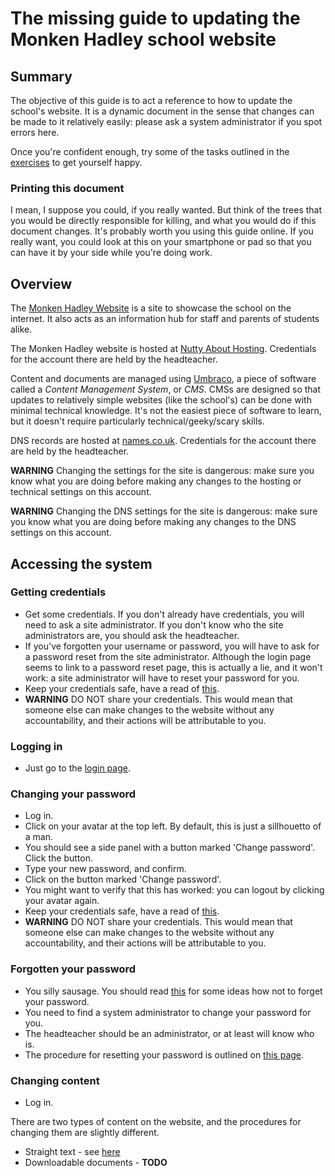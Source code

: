 # The missing guide to updating the Monken Hadley school website

## Summary

The objective of this guide is to act a reference to how to update the school's website. It is a dynamic document in the sense that changes can be made to it relatively easily: please ask a system administrator if you spot errors here.

Once you're confident enough, try some of the tasks outlined in the [exercises](./exercises.md) to get yourself happy.

### Printing this document

I mean, I suppose you could, if you really wanted. But think of the trees that you would be directly responsible for killing, and what you would do if this document changes. It's probably worth you using this guide online. If you really want, you could look at this on your smartphone or pad so that you can have it by your side while you're doing work.

## Overview

The [Monken Hadley Website](https://monkenhadley.barnet.sch.uk) is a site to showcase the school on the internet. It also acts as an information hub for staff and parents of students alike.

The Monken Hadley website is hosted at [Nutty About Hosting](https://www.nuttyabouthosting.co.uk). Credentials for the account there are held by the headteacher.

Content and documents are managed using [Umbraco](https://umbraco.com/), a piece of software called a *Content Management System*, or *CMS*. CMSs are designed so that updates to relatively simple websites (like the school's) can be done with minimal technical knowledge. It's not the easiest piece of software to learn, but it doesn't require particularly technical/geeky/scary skills.

DNS records are hosted at [names.co.uk](https://login.names.co.uk/login). Credentials for the account there are held by the headteacher.

**WARNING** Changing the settings for the site is dangerous: make sure you know what you are doing before making any changes to the hosting or technical settings on this account.

**WARNING** Changing the DNS settings for the site is dangerous: make sure you know what you are doing before making any changes to the DNS settings on this account.

## Accessing the system

### Getting credentials

* Get some credentials. If you don't already have credentials, you will need to ask a site administrator. If you don't know who the site administrators are, you should ask the headteacher.
* If you've forgotten your username or password, you will have to ask for a password reset from the site administrator. Although the login page seems to link to a password reset page, this is actually a lie, and it won't work: a site administrator will have to reset your password for you.
* Keep your credentials safe, have a read of [this](./security.md).
* **WARNING** DO NOT share your credentials. This would mean that someone else can make changes to the website without any accountability, and their actions will be attributable to you.

### Logging in

* Just go to the [login page](https://monkenhadley.barnet.sch.uk/umbraco).

### Changing your password

* Log in.
* Click on your avatar at the top left. By default, this is just a sillhouetto of a man.
* You should see a side panel with a button marked 'Change password'. Click the button.
* Type your new password, and confirm.
* Click on the button marked 'Change password'.
* You might want to verify that this has worked: you can logout by clicking your avatar again.
* Keep your credentials safe, have a read of [this](./security.md).
* **WARNING** DO NOT share your credentials. This would mean that someone else can make changes to the website without any accountability, and their actions will be attributable to you.

### Forgotten your password

* You silly sausage. You should read [this](./security.md) for some ideas how not to forget your password.
* You need to find a system administrator to change your password for you.
* The headteacher should be an administrator, or at least will know who is.
* The procedure for resetting your password is outlined on [this page](./admin.md).

### Changing content

* Log in.

There are two types of content on the website, and the procedures for changing them are slightly different.

* Straight text - see [here](./change.text.md)
* Downloadable documents - **TODO**

